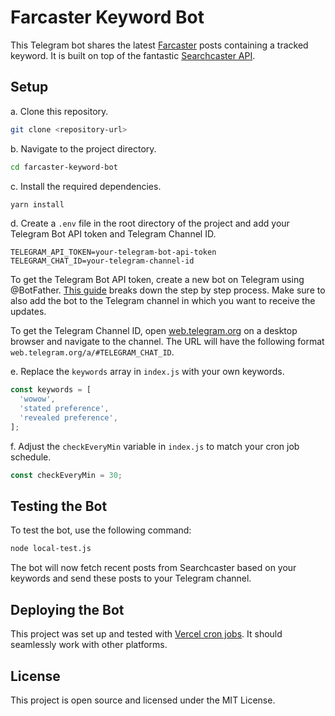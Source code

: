 # Farcaster Keyword Bot

This Telegram bot shares the latest [Farcaster](https://www.farcaster.xyz/) posts containing a tracked keyword. It is built on top of the fantastic [Searchcaster API](https://searchcaster.xyz/docs).

## Setup

a. Clone this repository.

```bash
git clone <repository-url>
```


b. Navigate to the project directory.

```bash
cd farcaster-keyword-bot
```


c. Install the required dependencies.

```bash
yarn install
```


d. Create a `.env` file in the root directory of the project and add your Telegram Bot API token and Telegram Channel ID.

```env
TELEGRAM_API_TOKEN=your-telegram-bot-api-token
TELEGRAM_CHAT_ID=your-telegram-channel-id
```

To get the Telegram Bot API token, create a new bot on Telegram using @BotFather. [This guide](https://github.com/hosein2398/node-telegram-bot-api-tutorial#Creating+new+bot+with+BotFather) breaks down the step by step process. Make sure to also add the bot to the Telegram channel in which you want to receive the updates.

To get the Telegram Channel ID, open [web.telegram.org](web.telegram.org) on a desktop browser and navigate to the channel. The URL will have the following format `web.telegram.org/a/#TELEGRAM_CHAT_ID`.


e. Replace the `keywords` array in `index.js` with your own keywords.

```javascript
const keywords = [
  'wowow',
  'stated preference',
  'revealed preference',
];
```


f. Adjust the `checkEveryMin` variable in `index.js` to match your cron job schedule.

```javascript
const checkEveryMin = 30;
```

## Testing the Bot

To test the bot, use the following command:

```bash
node local-test.js
```

The bot will now fetch recent posts from Searchcaster based on your keywords and send these posts to your Telegram channel.

## Deploying the Bot

This project was set up and tested with [Vercel cron jobs](https://vercel.com/docs/cron-jobs). It should seamlessly work with other platforms.

## License

This project is open source and licensed under the MIT License.